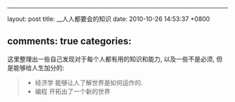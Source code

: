 
---
layout: post
title: __人人都要会的知识
date: 2010-10-26 14:53:37 +0800

comments: true
categories: 
---

这里整理出一些自己发现对于每个人都有用的知识和能力, 以及一些不是必须,
但是能够给人生加分的:

> -   经济学 能够让人了解世界是如何运作的.
> -   编程 开拓出了一个新的世界